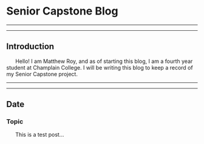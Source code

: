 # Senior Capstone Blog

---
---

## Introduction

&nbsp;&nbsp;&nbsp;&nbsp;&nbsp;&nbsp;Hello! I am Matthew Roy, and as of starting this blog, I am a fourth year student at Champlain College. I will be writing this blog to keep a record of my Senior Capstone project.

---
---

## Date
### Topic

&nbsp;&nbsp;&nbsp;&nbsp;&nbsp;&nbsp;This is a test post...
